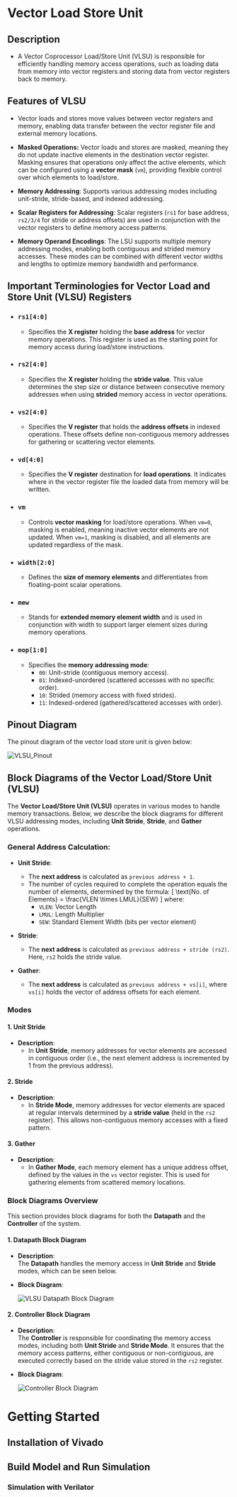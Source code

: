 # Vector Load Store Unit

## Description

- A Vector Coprocessor Load/Store Unit (VLSU) is responsible for efficiently handling memory access operations, such as loading data from memory into vector registers and storing data from vector registers back to memory. 
## Features of VLSU

- Vector loads and stores move values between vector registers and memory, enabling data transfer between the vector register file and external memory locations.
  
- **Masked Operations:** Vector loads and stores are masked, meaning they do not update inactive elements in the destination vector register. Masking ensures that operations only affect the active elements, which can be configured using a **vector mask** (`vm`), providing flexible control over which elements to load/store.

- **Memory Addressing**: Supports various addressing modes including unit-stride, stride-based, and indexed addressing. 

- **Scalar Registers for Addressing**: Scalar registers (`rs1` for base address, `rs2/3/4` for stride or address offsets) are used in conjunction with the vector registers to define memory access patterns.
  
- **Memory Operand Encodings**: The LSU supports multiple memory addressing modes, enabling both contiguous and strided memory accesses. These modes can be combined with different vector widths and lengths to optimize memory bandwidth and performance.

## Important Terminologies for Vector Load and Store Unit (VLSU) Registers

- ### `rs1[4:0]`
    - Specifies the **X register** holding the **base address** for vector memory operations. This register is used as the starting point for memory access during load/store instructions.

- ### `rs2[4:0]`
    - Specifies the **X register** holding the **stride value**. This value determines the step size or distance between consecutive memory addresses when using **strided** memory access in vector operations.

- ### `vs2[4:0]`
    - Specifies the **V register** that holds the **address offsets** in indexed operations. These offsets define non-contiguous memory addresses for gathering or scattering vector elements.

- ### `vd[4:0]`
    - Specifies the **V register** destination for **load operations**. It indicates where in the vector register file the loaded data from memory will be written.

- ### `vm`
    - Controls **vector masking** for load/store operations. When `vm=0`, masking is enabled, meaning inactive vector elements are not updated. When `vm=1`, masking is disabled, and all elements are updated regardless of the mask.

- ### `width[2:0]`
    - Defines the **size of memory elements** and differentiates from floating-point scalar operations. 
- ### `mew`
    - Stands for **extended memory element width** and is used in conjunction with width to support larger element sizes during memory operations.

- ### `mop[1:0]`
    - Specifies the **memory addressing mode**:
        - `00`: Unit-stride (contiguous memory access).
        - `01`: Indexed-unordered (scattered accesses with no specific order).
        - `10`: Strided (memory access with fixed strides).
        - `11`: Indexed-ordered (gathered/scattered accesses with order).


## Pinout Diagram 
The pinout diagram of the vector load store unit is given below:

![VLSU_Pinout](/docs/vector_processor_docs/vlsu_pinout_diagram.png)

## Block Diagrams of the Vector Load/Store Unit (VLSU)

The **Vector Load/Store Unit (VLSU)** operates in various modes to handle memory transactions. Below, we describe the block diagrams for different VLSU addressing modes, including **Unit Stride**, **Stride**, and **Gather** operations.

### General Address Calculation:
- **Unit Stride**: 
  - The **next address** is calculated as `previous address + 1`.
  - The number of cycles required to complete the operation equals the number of elements, determined by the formula:
    \[
    \text{No. of Elements} = \frac{VLEN \times LMUL}{SEW}
    \]
    where:
    - `VLEN`: Vector Length
    - `LMUL`: Length Multiplier
    - `SEW`: Standard Element Width (bits per vector element)

- **Stride**: 
  - The **next address** is calculated as `previous address + stride (rs2)`. Here, `rs2` holds the stride value.

- **Gather**: 
  - The **next address** is calculated as `previous address + vs[i]`, where `vs[i]` holds the vector of address offsets for each element.

### Modes

#### 1. **Unit Stride**
- **Description**: 
    - In **Unit Stride**, memory addresses for vector elements are accessed in contiguous order (i.e., the next element address is incremented by 1 from the previous address).

#### 2. **Stride**
- **Description**: 
  - In **Stride Mode**, memory addresses for vector elements are spaced at regular intervals determined by a **stride value** (held in the `rs2` register). This allows non-contiguous memory accesses with a fixed pattern.
  
#### 3. **Gather**
- **Description**: 
  - In **Gather Mode**, each memory element has a unique address offset, defined by the values in the `vs` vector register. This is used for gathering elements from scattered memory locations.


### Block Diagrams Overview

This section provides block diagrams for both the **Datapath** and the **Controller** of the system.
#### 1. **Datapath Block Diagram**

- **Description**:  
  The **Datapath** handles the memory access in **Unit Stride** and **Stride** modes, which can be seen below.
  
- **Block Diagram**:

  ![VLSU Datapath Block Diagram](/docs/vlsu_docs/vlsu_datapath.png)

#### 2. **Controller Block Diagram**

- **Description**:  
  The **Controller** is responsible for coordinating the memory access modes, including both **Unit Stride** and **Stride Mode**. It ensures that the memory access patterns, either contiguous or non-contiguous, are executed correctly based on the stride value stored in the `rs2` register.

- **Block Diagram**:

  ![Controller Block Diagram](/docs/vlsu_docs/vlsu_controller.png)

# Getting Started

## Installation of Vivado  

## Build Model and Run Simulation

### Simulation with Verilator
